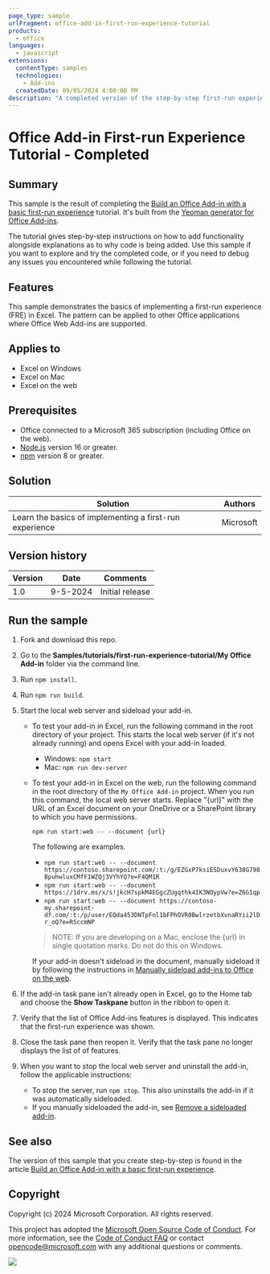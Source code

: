 ```yaml
---
page_type: sample
urlFragment: office-add-in-first-run-experience-tutorial
products:
  - office
languages:
  - javascript
extensions:
  contentType: samples
  technologies:
    - Add-ins
  createdDate: 09/05/2024 4:00:00 PM
description: "A completed version of the step-by-step first-run experience tutorial hosted on learn.microsoft.com."
---
```


# Office Add-in First-run Experience Tutorial - Completed

## Summary

This sample is the result of completing the [Build an Office Add-in with a basic first-run experience](https://learn.microsoft.com/office/dev/add-ins/tutorials/first-run-experience-tutorial) tutorial. It's built from the [Yeoman generator for Office Add-ins](https://learn.microsoft.com/office/dev/add-ins/develop/yeoman-generator-overview).

The tutorial gives step-by-step instructions on how to add functionality alongside explanations as to why code is being added. Use this sample if you want to explore and try the completed code, or if you need to debug any issues you encountered while following the tutorial.

## Features

This sample demonstrates the basics of implementing a first-run experience (FRE) in Excel. The pattern can be applied to other Office applications where Office Web Add-ins are supported.

## Applies to

- Excel on Windows
- Excel on Mac
- Excel on the web

## Prerequisites

- Office connected to a Microsoft 365 subscription (including Office on the web).
- [Node.js](https://nodejs.org/) version 16 or greater.
- [npm](https://docs.npmjs.com/downloading-and-installing-node-js-and-npm) version 8 or greater.

## Solution

Solution | Authors
---------|----------
Learn the basics of implementing a first-run experience | Microsoft

## Version history

Version  | Date | Comments
---------| -----| --------
1.0 | 9-5-2024 | Initial release

## Run the sample

1. Fork and download this repo.

1. Go to the **Samples/tutorials/first-run-experience-tutorial/My Office Add-in** folder via the command line.

1. Run `npm install`.

1. Run `npm run build`.

1. Start the local web server and sideload your add-in.

    - To test your add-in in Excel, run the following command in the root directory of your project. This starts the local web server (if it's not already running) and opens Excel with your add-in loaded.

      - Windows: `npm start`
      - Mac: `npm run dev-server`

    - To test your add-in in Excel on the web, run the following command in the root directory of the `My Office Add-in` project. When you run this command, the local web server starts. Replace "{url}" with the URL of an Excel document on your OneDrive or a SharePoint library to which you have permissions.

      ```command line
      npm run start:web -- --document {url}
      ```

      The following are examples.

      - `npm run start:web -- --document https://contoso.sharepoint.com/:t:/g/EZGxP7ksiE5DuxvY638G798BpuhwluxCMfF1WZQj3VYhYQ?e=F4QM1R`
      - `npm run start:web -- --document https://1drv.ms/x/s!jkcH7spkM4EGgcZUgqthk4IK3NOypVw?e=Z6G1qp`
      - `npm run start:web -- --document https://contoso-my.sharepoint-df.com/:t:/p/user/EQda453DNTpFnl1bFPhOVR0BwlrzetbXvnaRYii2lDr_oQ?e=RSccmNP`

      > NOTE: If you are developing on a Mac, enclose the {url} in single quotation marks. Do not do this on Windows.

      If your add-in doesn't sideload in the document, manually sideload it by following the instructions in [Manually sideload add-ins to Office on the web](https://learn.microsoft.com/office/dev/add-ins/testing/sideload-office-add-ins-for-testing).

1. If the add-in task pane isn't already open in Excel, go to the Home tab and choose the **Show Taskpane** button in the ribbon to open it.

1. Verify that the list of Office Add-ins features is displayed. This indicates that the first-run experience was shown.

1. Close the task pane then reopen it. Verify that the task pane no longer displays the list of of features.

1. When you want to stop the local web server and uninstall the add-in, follow the applicable instructions:

    - To stop the server, run `npm stop`. This also uninstalls the add-in if it was automatically sideloaded.
    - If you manually sideloaded the add-in, see [Remove a sideloaded add-in](https://learn.microsoft.com/office/dev/add-ins/testing/sideload-office-add-ins-for-testing#remove-a-sideloaded-add-in).

## See also

The version of this sample that you create step-by-step is found in the article [Build an Office Add-in with a basic first-run experience](https://learn.microsoft.com/office/dev/add-ins/tutorials/first-run-experience-tutorial).

## Copyright

Copyright (c) 2024 Microsoft Corporation. All rights reserved.

This project has adopted the [Microsoft Open Source Code of Conduct](https://opensource.microsoft.com/codeofconduct/). For more information, see the [Code of Conduct FAQ](https://opensource.microsoft.com/codeofconduct/faq/) or contact [opencode@microsoft.com](mailto:opencode@microsoft.com) with any additional questions or comments.

<img src="https://pnptelemetry.azurewebsites.net/pnp-officeaddins/samples/office-add-in-first-run-experience-tutorial" />